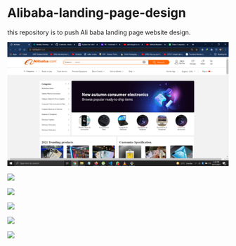 # Alibaba-landing-page-design
this repository is to push Ali baba landing page website design. 

![](screenshots/1.png)

![](screenshots/2.png)

![](screenshots/3.png)

![](screenshots/4.png)

![](screenshots/5.png)

![](screenshots/6.png)
